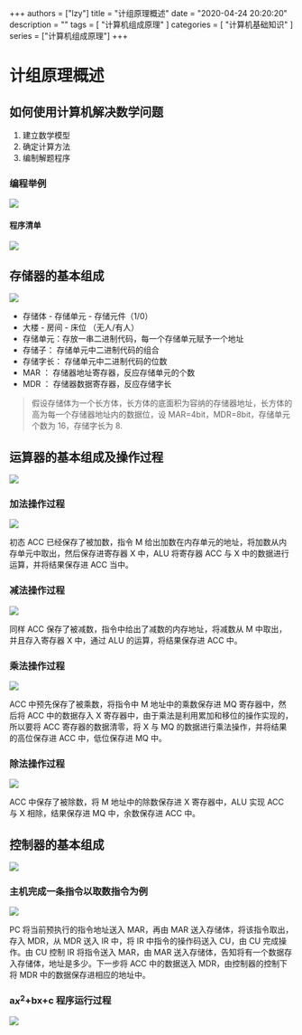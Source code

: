 +++
authors = ["lzy"]
title = "计组原理概述"
date = "2020-04-24 20:20:20"
description = ""
tags = [
    "计算机组成原理"
]
categories = [
    "计算机基础知识"
]
series = ["计算机组成原理"]
+++

# 计组原理概述

## 如何使用计算机解决数学问题

1. 建立数学模型
2. 确定计算方法
3. 编制解题程序

### 编程举例

![](../static/Me2sbF8yQo6gLUxkkhRcIzO1nZc.png)

#### 程序清单

![](../static/D4txbW06xoKYgAxayY9cvZCWnvh.png)

## 存储器的基本组成

![](../static/XVVYbciiMoHm5XxwMEfc87nmnEh.png)

- 存储体 - 存储单元 - 存储元件（1/0）
- 大楼 - 房间 - 床位 （无人/有人）
- 存储单元：存放一串二进制代码，每一个存储单元赋予一个地址
- 存储子： 存储单元中二进制代码的组合
- 存储字长： 存储单元中二进制代码的位数
- MAR ： 存储器地址寄存器，反应存储单元的个数
- MDR ： 存储器数据寄存器，反应存储字长

> 假设存储体为一个长方体，长方体的底面积为容纳的存储器地址，长方体的高为每一个存储器地址内的数据位，设 MAR=4bit，MDR=8bit，存储单元个数为 16，存储字长为 8.

## 运算器的基本组成及操作过程

![](../static/F14QbREUGoGz0exkEIDc0hm1nVc.png)

### 加法操作过程

![](../static/ISfdb1TRTokoOZxNYixc34zCnPe.png)

初态 ACC 已经保存了被加数，指令 M 给出加数在内存单元的地址，将加数从内存单元中取出，然后保存进寄存器 X 中，ALU 将寄存器 ACC 与 X 中的数据进行运算，并将结果保存进 ACC 当中。

### 减法操作过程

![](../static/GQSab9bZKoRo8IxvukScHH80nKc.png)

同样 ACC 保存了被减数，指令中给出了减数的内存地址，将减数从 M 中取出，并且存入寄存器 X 中，通过 ALU 的运算，将结果保存进 ACC 中。

### 乘法操作过程

![](../static/Zl3xbwIbqo6HMkxVflScrNPznNd.png)

ACC 中预先保存了被乘数，将指令中 M 地址中的乘数保存进 MQ 寄存器中，然后将 ACC 中的数据存入 X 寄存器中，由于乘法是利用累加和移位的操作实现的，所以要将 ACC 寄存器的数据清零，将 X 与 MQ 的数据进行乘法操作，并将结果的高位保存进 ACC 中，低位保存进 MQ 中。

### 除法操作过程

![](../static/EF2mboTwYodud6xTB9lcHdRLnIc.png)

ACC 中保存了被除数，将 M 地址中的除数保存进 X 寄存器中，ALU 实现 ACC 与 X 相除，结果保存进 MQ 中，余数保存进 ACC 中。

## 控制器的基本组成

![](../static/NCP1b1xYpooU6fxJpt7cywqGnye.png)

### 主机完成一条指令以取数指令为例

![](../static/YTSMbZlXko0RBDxMbSac9C5Cnhf.png)

PC 将当前预执行的指令地址送入 MAR，再由 MAR 送入存储体，将该指令取出，存入 MDR，从 MDR 送入 IR 中，将 IR 中指令的操作码送入 CU，由 CU 完成操作。由 CU 控制 IR 将指令送入 MAR，由 MAR 送入存储体，告知将有一个数据存入存储体，地址是多少。下一步将 ACC 中的数据送入 MDR，由控制器的控制下将 MDR 中的数据保存进相应的地址中。

### a$x^2$+bx+c 程序运行过程

![](../static/Gg8hbzdrmoTHPWxsatjc3Hqjnkh.png)
